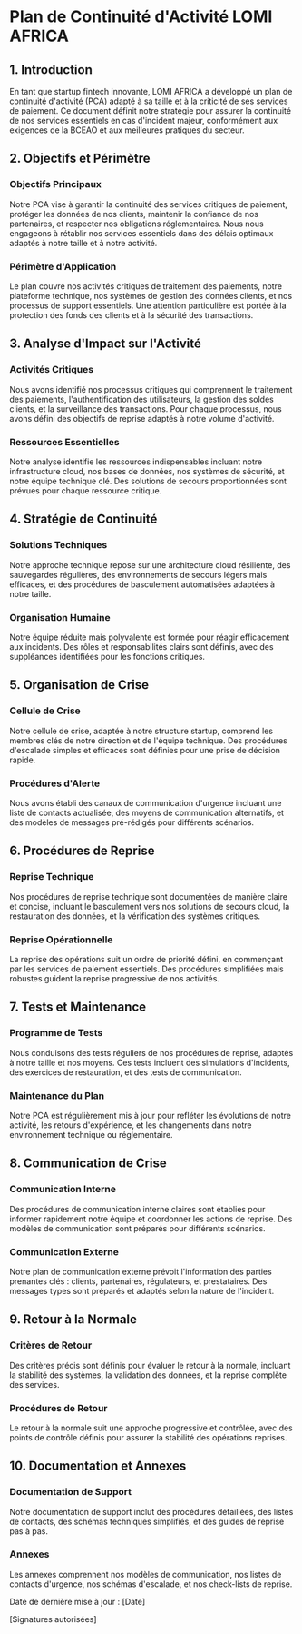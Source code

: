 # Plan de Continuité d'Activité LOMI AFRICA

## 1. Introduction

En tant que startup fintech innovante, LOMI AFRICA a développé un plan de continuité d'activité (PCA) adapté à sa taille et à la criticité de ses services de paiement. Ce document définit notre stratégie pour assurer la continuité de nos services essentiels en cas d'incident majeur, conformément aux exigences de la BCEAO et aux meilleures pratiques du secteur.

## 2. Objectifs et Périmètre

### Objectifs Principaux

Notre PCA vise à garantir la continuité des services critiques de paiement, protéger les données de nos clients, maintenir la confiance de nos partenaires, et respecter nos obligations réglementaires. Nous nous engageons à rétablir nos services essentiels dans des délais optimaux adaptés à notre taille et à notre activité.

### Périmètre d'Application

Le plan couvre nos activités critiques de traitement des paiements, notre plateforme technique, nos systèmes de gestion des données clients, et nos processus de support essentiels. Une attention particulière est portée à la protection des fonds des clients et à la sécurité des transactions.

## 3. Analyse d'Impact sur l'Activité

### Activités Critiques

Nous avons identifié nos processus critiques qui comprennent le traitement des paiements, l'authentification des utilisateurs, la gestion des soldes clients, et la surveillance des transactions. Pour chaque processus, nous avons défini des objectifs de reprise adaptés à notre volume d'activité.

### Ressources Essentielles

Notre analyse identifie les ressources indispensables incluant notre infrastructure cloud, nos bases de données, nos systèmes de sécurité, et notre équipe technique clé. Des solutions de secours proportionnées sont prévues pour chaque ressource critique.

## 4. Stratégie de Continuité

### Solutions Techniques

Notre approche technique repose sur une architecture cloud résiliente, des sauvegardes régulières, des environnements de secours légers mais efficaces, et des procédures de basculement automatisées adaptées à notre taille.

### Organisation Humaine

Notre équipe réduite mais polyvalente est formée pour réagir efficacement aux incidents. Des rôles et responsabilités clairs sont définis, avec des suppléances identifiées pour les fonctions critiques.

## 5. Organisation de Crise

### Cellule de Crise

Notre cellule de crise, adaptée à notre structure startup, comprend les membres clés de notre direction et de l'équipe technique. Des procédures d'escalade simples et efficaces sont définies pour une prise de décision rapide.

### Procédures d'Alerte

Nous avons établi des canaux de communication d'urgence incluant une liste de contacts actualisée, des moyens de communication alternatifs, et des modèles de messages pré-rédigés pour différents scénarios.

## 6. Procédures de Reprise

### Reprise Technique

Nos procédures de reprise technique sont documentées de manière claire et concise, incluant le basculement vers nos solutions de secours cloud, la restauration des données, et la vérification des systèmes critiques.

### Reprise Opérationnelle

La reprise des opérations suit un ordre de priorité défini, en commençant par les services de paiement essentiels. Des procédures simplifiées mais robustes guident la reprise progressive de nos activités.

## 7. Tests et Maintenance

### Programme de Tests

Nous conduisons des tests réguliers de nos procédures de reprise, adaptés à notre taille et nos moyens. Ces tests incluent des simulations d'incidents, des exercices de restauration, et des tests de communication.

### Maintenance du Plan

Notre PCA est régulièrement mis à jour pour refléter les évolutions de notre activité, les retours d'expérience, et les changements dans notre environnement technique ou réglementaire.

## 8. Communication de Crise

### Communication Interne

Des procédures de communication interne claires sont établies pour informer rapidement notre équipe et coordonner les actions de reprise. Des modèles de communication sont préparés pour différents scénarios.

### Communication Externe

Notre plan de communication externe prévoit l'information des parties prenantes clés : clients, partenaires, régulateurs, et prestataires. Des messages types sont préparés et adaptés selon la nature de l'incident.

## 9. Retour à la Normale

### Critères de Retour

Des critères précis sont définis pour évaluer le retour à la normale, incluant la stabilité des systèmes, la validation des données, et la reprise complète des services.

### Procédures de Retour

Le retour à la normale suit une approche progressive et contrôlée, avec des points de contrôle définis pour assurer la stabilité des opérations reprises.

## 10. Documentation et Annexes

### Documentation de Support

Notre documentation de support inclut des procédures détaillées, des listes de contacts, des schémas techniques simplifiés, et des guides de reprise pas à pas.

### Annexes

Les annexes comprennent nos modèles de communication, nos listes de contacts d'urgence, nos schémas d'escalade, et nos check-lists de reprise.

Date de dernière mise à jour : [Date]

[Signatures autorisées] 